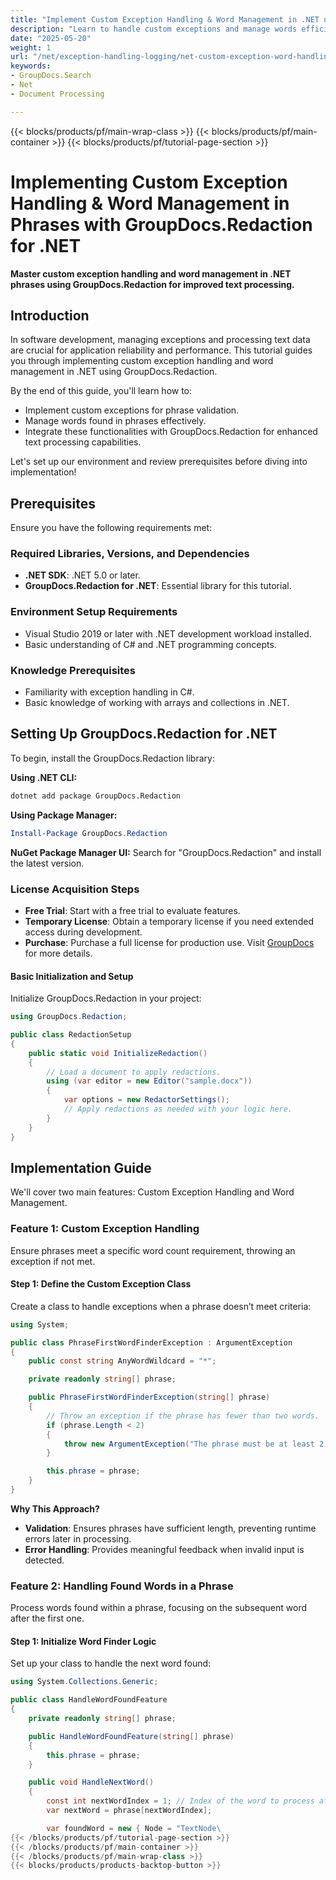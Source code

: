 ```yaml
---
title: "Implement Custom Exception Handling & Word Management in .NET using GroupDocs.Redaction for Text Processing"
description: "Learn to handle custom exceptions and manage words efficiently in .NET phrases with GroupDocs.Redaction. Enhance your application's text processing capabilities."
date: "2025-05-20"
weight: 1
url: "/net/exception-handling-logging/net-custom-exception-word-handling-groupdocs-redaction/"
keywords:
- GroupDocs.Search
- Net
- Document Processing

---
```


{{< blocks/products/pf/main-wrap-class >}}
{{< blocks/products/pf/main-container >}}
{{< blocks/products/pf/tutorial-page-section >}}
# Implementing Custom Exception Handling & Word Management in Phrases with GroupDocs.Redaction for .NET

**Master custom exception handling and word management in .NET phrases using GroupDocs.Redaction for improved text processing.**

## Introduction

In software development, managing exceptions and processing text data are crucial for application reliability and performance. This tutorial guides you through implementing custom exception handling and word management in .NET using GroupDocs.Redaction.

By the end of this guide, you'll learn how to:
- Implement custom exceptions for phrase validation.
- Manage words found in phrases effectively.
- Integrate these functionalities with GroupDocs.Redaction for enhanced text processing capabilities.

Let's set up our environment and review prerequisites before diving into implementation!

## Prerequisites

Ensure you have the following requirements met:

### Required Libraries, Versions, and Dependencies
- **.NET SDK**: .NET 5.0 or later.
- **GroupDocs.Redaction for .NET**: Essential library for this tutorial.

### Environment Setup Requirements
- Visual Studio 2019 or later with .NET development workload installed.
- Basic understanding of C# and .NET programming concepts.

### Knowledge Prerequisites
- Familiarity with exception handling in C#.
- Basic knowledge of working with arrays and collections in .NET.

## Setting Up GroupDocs.Redaction for .NET

To begin, install the GroupDocs.Redaction library:

**Using .NET CLI:**
```bash
dotnet add package GroupDocs.Redaction
```

**Using Package Manager:**
```powershell
Install-Package GroupDocs.Redaction
```

**NuGet Package Manager UI:**
Search for "GroupDocs.Redaction" and install the latest version.

### License Acquisition Steps

- **Free Trial**: Start with a free trial to evaluate features.
- **Temporary License**: Obtain a temporary license if you need extended access during development.
- **Purchase**: Purchase a full license for production use. Visit [GroupDocs](https://purchase.groupdocs.com/) for more details.

#### Basic Initialization and Setup

Initialize GroupDocs.Redaction in your project:

```csharp
using GroupDocs.Redaction;

public class RedactionSetup
{
    public static void InitializeRedaction()
    {
        // Load a document to apply redactions.
        using (var editor = new Editor("sample.docx"))
        {
            var options = new RedactorSettings();
            // Apply redactions as needed with your logic here.
        }
    }
}
```

## Implementation Guide

We'll cover two main features: Custom Exception Handling and Word Management.

### Feature 1: Custom Exception Handling

Ensure phrases meet a specific word count requirement, throwing an exception if not met.

#### Step 1: Define the Custom Exception Class

Create a class to handle exceptions when a phrase doesn’t meet criteria:

```csharp
using System;

public class PhraseFirstWordFinderException : ArgumentException
{
    public const string AnyWordWildcard = "*";

    private readonly string[] phrase;

    public PhraseFirstWordFinderException(string[] phrase)
    {
        // Throw an exception if the phrase has fewer than two words.
        if (phrase.Length < 2)
        {
            throw new ArgumentException("The phrase must be at least 2 characters long.");
        }

        this.phrase = phrase;
    }
}
```

**Why This Approach?**
- **Validation**: Ensures phrases have sufficient length, preventing runtime errors later in processing.
- **Error Handling**: Provides meaningful feedback when invalid input is detected.

### Feature 2: Handling Found Words in a Phrase

Process words found within a phrase, focusing on the subsequent word after the first one.

#### Step 1: Initialize Word Finder Logic

Set up your class to handle the next word found:

```csharp
using System.Collections.Generic;

public class HandleWordFoundFeature
{
    private readonly string[] phrase;

    public HandleWordFoundFeature(string[] phrase)
    {
        this.phrase = phrase;
    }

    public void HandleNextWord()
    {
        const int nextWordIndex = 1; // Index of the word to process after the first.
        var nextWord = phrase[nextWordIndex];

        var foundWord = new { Node = "TextNode\
{{< /blocks/products/pf/tutorial-page-section >}}
{{< /blocks/products/pf/main-container >}}
{{< /blocks/products/pf/main-wrap-class >}}
{{< blocks/products/products-backtop-button >}}